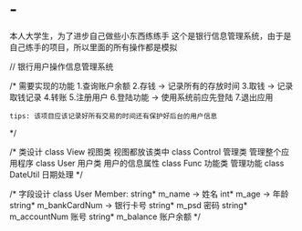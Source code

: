 # -
本人大学生，为了进步自己做些小东西练练手
这个是银行信息管理系统，由于是自己练手的项目，所以里面的所有操作都是模拟

// 银行用户操作信息管理系统

/*
	需要实现的功能
	1.查询账户余额
	2.存钱 -> 记录所有的存放时间
	3.取钱 -> 记录取钱记录
	4.转账
	5.注册用户
	6.登陆功能 -> 使用系统前应先登陆
	7.退出应用

	tips: 该项目应该记录好所有交易的时间还有保护好后台的用户信息

*/

/*
	类设计
	class View 视图类 视图都放该类中
	class Control 管理类 管理整个应用程序
	class User 用户类 用户的信息属性
	class Func 功能类 管理功能
	class DateUtil 日期处理
*/

/*
	字段设计
	class User
Member:
	string* m_name -> 姓名 
	int* m_age -> 年龄
	string* m_bankCardNum -> 银行卡号
	string* m_psd 密码
	string* m_accountNum 账号
	string* m_balance 账户余额
*/
